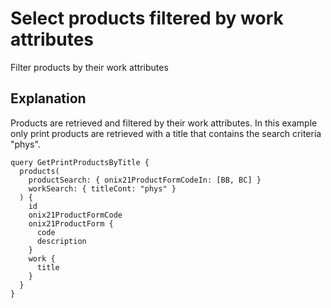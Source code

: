 # Select products filtered by work attributes

Filter products by their work attributes

## Explanation

Products are retrieved and filtered by their work attributes. In this example only print products are retrieved with a title that contains the search criteria "phys".

```
query GetPrintProductsByTitle {
  products(
    productSearch: { onix21ProductFormCodeIn: [BB, BC] }
    workSearch: { titleCont: "phys" }
  ) {
    id
    onix21ProductFormCode
    onix21ProductForm {
      code
      description
    }
    work {
      title
    }
  }
}
```
